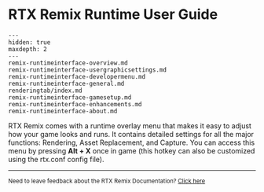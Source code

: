 # RTX Remix Runtime User Guide

```{toctree}
---
hidden: true
maxdepth: 2
---
remix-runtimeinterface-overview.md
remix-runtimeinterface-usergraphicsettings.md
remix-runtimeinterface-developermenu.md
remix-runtimeinterface-general.md
renderingtab/index.md
remix-runtimeinterface-gamesetup.md
remix-runtimeinterface-enhancements.md
remix-runtimeinterface-about.md
```

RTX Remix comes with a runtime overlay menu that makes it easy to adjust how your game looks and runs. It contains detailed settings for all the major functions: Rendering, Asset Replacement, and Capture. You can access this menu by pressing **Alt + X** once in game (this hotkey can also be customized using the rtx.conf config file).

***
<sub> Need to leave feedback about the RTX Remix Documentation?  [Click here](https://github.com/NVIDIAGameWorks/rtx-remix/issues/new?assignees=nvdamien&labels=documentation%2Cfeedback%2Ctriage&projects=&template=documentation_feedback.yml&title=%5BDocumentation+feedback%5D%3A+) </sub>
